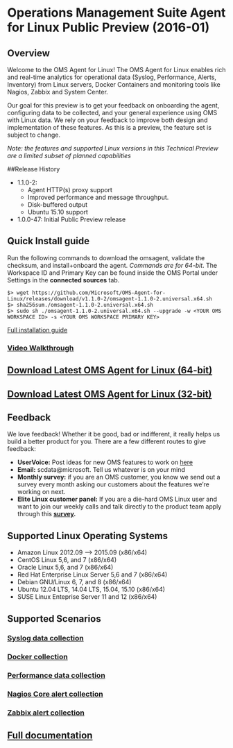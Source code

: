 # Operations Management Suite Agent for Linux Public Preview (2016-01)

## Overview
Welcome to the OMS Agent for Linux! The OMS Agent for Linux enables rich and real-time analytics for operational data (Syslog, Performance, Alerts, Inventory) from Linux servers, Docker Containers and monitoring tools like Nagios, Zabbix and System Center.

Our goal for this preview is to get your feedback on onboarding the agent, configuring data to be collected, and your general experience using OMS with Linux data. We rely on your feedback to improve both design and implementation of these features. As this is a preview, the feature set is subject to change.

*Note: the features and supported Linux versions in this Technical Preview are a limited subset of planned capabilities*

##Release History
*	1.1.0-2: 
	*	Agent HTTP(s) proxy support
	*	Improved performance and message throughput. 
	*	Disk-buffered output
	*	Ubuntu 15.10 support	
*	1.0.0-47: Initial Public Preview release


## Quick Install guide
Run the following commands to download the omsagent, validate the checksum, and install+onboard the agent. *Commands are for 64-bit*. The Workspace ID and Primary Key can be found inside the OMS Portal under Settings in the **connected sources** tab.
```
$> wget https://github.com/Microsoft/OMS-Agent-for-Linux/releases/download/v1.1.0-2/omsagent-1.1.0-2.universal.x64.sh
$> sha256sum./omsagent-1.1.0-2.universal.x64.sh
$> sudo sh ./omsagent-1.1.0-2.universal.x64.sh --upgrade -w <YOUR OMS WORKSPACE ID> -s <YOUR OMS WORKSPACE PRIMARY KEY>
```
[Full installation guide](docs/OMS-Agent-for-Linux.md#install-the-oms-agent-for-linux)

### [Video Walkthrough](https://www.youtube.com/watch?v=7b4KxL7E5fw)

## [Download Latest OMS Agent for Linux (64-bit)](releases/download/v1.1.0-2/omsagent-1.1.0-2.universal.x64.sh)
## [Download Latest OMS Agent for Linux (32-bit)](releases/download/v1.1.0-2/omsagent-1.1.0-2.universal.x86.sh)
## Feedback

We love feedback!  Whether it be good, bad or indifferent, it really helps us build a better product for you.  There are a few different routes to give feedback:

* **UserVoice:** Post ideas for new OMS features to work on [here](http://feedback.azure.com/forums/267889-azure-operational-insights)
* **Email:** scdata@microsoft.  Tell us whatever is on your mind
* **Monthly survey:** if you are an OMS customer, you know we send out a survey every month asking our customers about the features we’re working on next.  
* **Elite Linux customer panel:** If you are a die-hard OMS Linux user and want to join our weekly calls and talk directly to the product team apply through this **[survey](https://www.surveymonkey.com/r/6MTHN3P).**

## Supported Linux Operating Systems
* Amazon Linux 2012.09 --> 2015.09 (x86/x64)
* CentOS Linux 5,6, and 7 (x86/x64)
* Oracle Linux 5,6, and 7 (x86/x64)
* Red Hat Enterprise Linux Server 5,6 and 7 (x86/x64)
* Debian GNU/Linux 6, 7, and 8 (x86/x64)
* Ubuntu 12.04 LTS, 14.04 LTS, 15.04, 15.10 (x86/x64)
* SUSE Linux Enteprise Server 11 and 12 (x86/x64)

## Supported Scenarios
### [Syslog data collection](docs/OMS-Agent-for-Linux.md#viewing-syslog-events)
### [Docker collection](docs/Docker-Instructions.md)
### [Performance data collection](docs/OMS-Agent-for-Linux.md#viewing-performance-data)
### [Nagios Core alert collection](docs/OMS-Agent-for-Linux.md#viewing-nagios-alerts)
### [Zabbix alert collection](docs/OMS-Agent-for-Linux.md#viewing-zabbix-alerts)

## [Full documentation](docs/OMS-Agent-for-Linux.md)
